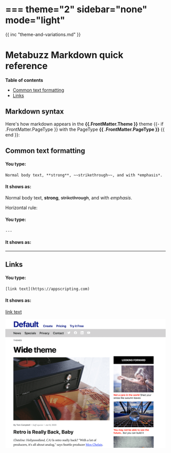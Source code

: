 ===
theme="2"
sidebar="none"
mode="light"
===

{{ inc "theme-and-variations.md" }}

# Metabuzz Markdown quick reference

**Table of contents** 

* [Common text formatting](#common-text-formatting)
* [Links](#links)

## Markdown syntax

Here's how markdown appears in the **{{.FrontMatter.Theme }}** theme
{{- if .FrontMatter.PageType }}
with the PageType **{{ .FrontMatter.PageType }}**
{{ end }}:
## Common text formatting

#### You type:
```
Normal body text, **strong**, ~~strikethrough~~, and with *emphasis*.
```

#### It shows as:
Normal body text, **strong**, ~~strikethrough~~, and with *emphasis*.

Horizontal rule:

#### You type:
```
---
```

#### It shows as:
---

## Links

#### You type:
```
[link text](https://appscripting.com)
```

#### It shows as:
[link text](https://appscripting.com)

![screenshot](theme-1280x1024.png)

